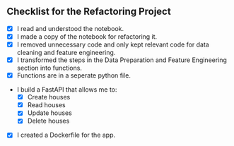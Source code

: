 ## Checklist for the Refactoring Project

<!-- If you are done with a topic mark the checkboxes with an `x` (like `[x]`) -->

- [x] I read and understood the notebook.
- [x] I made a copy of the notebook for refactoring it.
- [x] I removed unnecessary code and only kept relevant code for data cleaning and feature engineering.
- [x] I transformed the steps in the Data Preparation and Feature Engineering section into functions.
- [x] Functions are in a seperate python file.
- I build a FastAPI that allows me to:
  - [x] Create houses
  - [x] Read houses
  - [x] Update houses
  - [x] Delete houses
- [x] I created a Dockerfile for the app.
